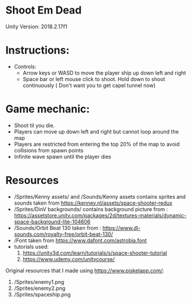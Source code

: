 # Shoot Em Dead
Unity Version: 2018.2.17f1


# Instructions:
* Controls: 
    * Arrow keys or WASD to move the player ship up down left and right
    * Space bar or left mouse click to shoot. Hold down to shoot continuously ( Don't want you to get capel tunnel now)

# Game mechanic:
* Shoot til you die. 
* Players can move up down left and right but cannot loop around the map
* Players are restricted from entering the top 20% of the map to avoid collisions from spawn points
* Infinite wave spawn until the player dies


# Resources
* /Sprites/Kenny assets/ and /Sounds/Kenny assets contains sprites and sounds taken from https://kenney.nl/assets/space-shooter-redux
* /Sprites/DinV backgrounds/ contains background picture from : https://assetstore.unity.com/packages/2d/textures-materials/dynamic-space-background-lite-104606
* /Sounds/Orbit Beat 130 taken from : https://www.dl-sounds.com/royalty-free/orbit-beat-130/
* /Font taken from https://www.dafont.com/astrobia.font
* tutorials used: 
    1. https://unity3d.com/learn/tutorials/s/space-shooter-tutorial
    2. https://www.udemy.com/unitycourse/

Original resources that I made using https://www.piskelapp.com/:
1. /Sprites/enemy1.png
2. /Sprites/enemy2.png
3. /Sprites/spaceship.png